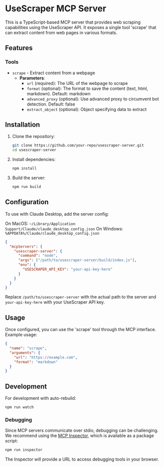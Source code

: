 # UseScraper MCP Server

This is a TypeScript-based MCP server that provides web scraping capabilities using the UseScraper API. It exposes a single tool 'scrape' that can extract content from web pages in various formats.

## Features

### Tools
- `scrape` - Extract content from a webpage
  - **Parameters**:
    - `url` (required): The URL of the webpage to scrape
    - `format` (optional): The format to save the content (text, html, markdown). Default: markdown
    - `advanced_proxy` (optional): Use advanced proxy to circumvent bot detection. Default: false
    - `extract_object` (optional): Object specifying data to extract

## Installation

1. Clone the repository:
   ```bash
   git clone https://github.com/your-repo/usescraper-server.git
   cd usescraper-server
   ```

2. Install dependencies:
   ```bash
   npm install
   ```

3. Build the server:
   ```bash
   npm run build
   ```

## Configuration

To use with Claude Desktop, add the server config:

On MacOS: `~/Library/Application Support/Claude/claude_desktop_config.json`
On Windows: `%APPDATA%/Claude/claude_desktop_config.json`

```json
{
  "mcpServers": {
    "usescraper-server": {
      "command": "node",
      "args": ["/path/to/usescraper-server/build/index.js"],
      "env": {
        "USESCRAPER_API_KEY": "your-api-key-here"
      }
    }
  }
}
```

Replace `/path/to/usescraper-server` with the actual path to the server and `your-api-key-here` with your UseScraper API key.

## Usage

Once configured, you can use the 'scrape' tool through the MCP interface. Example usage:

```json
{
  "name": "scrape",
  "arguments": {
    "url": "https://example.com",
    "format": "markdown"
  }
}
```

## Development

For development with auto-rebuild:
```bash
npm run watch
```

### Debugging

Since MCP servers communicate over stdio, debugging can be challenging. We recommend using the [MCP Inspector](https://github.com/modelcontextprotocol/inspector), which is available as a package script:

```bash
npm run inspector
```

The Inspector will provide a URL to access debugging tools in your browser.
